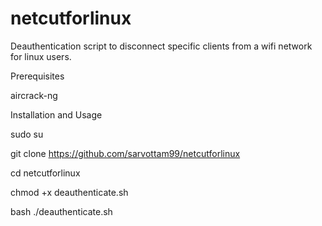 # netcutforlinux
Deauthentication script to disconnect specific clients from a wifi network for linux users.


Prerequisites

aircrack-ng



Installation and Usage 



sudo su 



git clone https://github.com/sarvottam99/netcutforlinux 



cd netcutforlinux 



chmod +x deauthenticate.sh 




bash ./deauthenticate.sh
